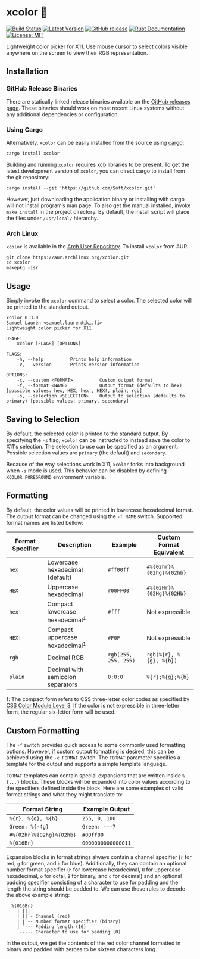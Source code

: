 # xcolor 🌈

[![Build Status](https://api.travis-ci.org/Soft/xcolor.svg?branch=master)](https://travis-ci.org/Soft/xcolor)
[![Latest Version](https://img.shields.io/crates/v/xcolor.svg)](https://crates.io/crates/xcolor)
[![GitHub release](https://img.shields.io/github/release/Soft/xcolor.svg)](https://github.com/Soft/xcolor/releases)
[![Rust Documentation](https://img.shields.io/badge/api-rustdoc-blue.svg)](https://docs.rs/crate/xcolor)
[![License: MIT](https://img.shields.io/badge/License-MIT-yellow.svg)](https://opensource.org/licenses/MIT)

Lightweight color picker for X11. Use mouse cursor to select colors visible
anywhere on the screen to view their RGB representation.

## Installation

### GitHub Release Binaries

There are statically linked release binaries available on the [GitHub releases
page](https://github.com/Soft/xcolor/releases). These binaries should work on
most recent Linux systems without any additional dependencies or configuration.

### Using Cargo

Alternatively, `xcolor` can be easily installed from the source using
[cargo](https://doc.rust-lang.org/stable/cargo/):

``` shell
cargo install xcolor
```

Building and running `xcolor` requires [xcb](https://xcb.freedesktop.org)
libraries to be present. To get the latest development version of `xcolor`, you
can direct cargo to install from the git repository:

``` shell
cargo install --git 'https://github.com/Soft/xcolor.git'
```

However, just downloading the application binary or installing with cargo will
not install program’s man page. To also get the manual installed, invoke `make
install` in the project directory. By default, the install script will place the
files under `/usr/local/` hierarchy.

### Arch Linux

`xcolor` is available in the [Arch User Repository](https://aur.archlinux.org/packages/xcolor/).
To install `xcolor` from AUR:

``` shell
git clone https://aur.archlinux.org/xcolor.git
cd xcolor
makepkg -isr
```

## Usage

Simply invoke the `xcolor` command to select a color. The selected color will be
printed to the standard output. 

``` text
xcolor 0.3.0
Samuel Laurén <samuel.lauren@iki.fi>
Lightweight color picker for X11

USAGE:
    xcolor [FLAGS] [OPTIONS]

FLAGS:
    -h, --help          Prints help information
    -V, --version       Prints version information

OPTIONS:
    -c, --custom <FORMAT>          Custom output format
    -f, --format <NAME>            Output format (defaults to hex) [possible values: hex, HEX, hex!, HEX!, plain, rgb]
    -s, --selection <SELECTION>    Output to selection (defaults to primary) [possible values: primary, secondary]
```

## Saving to Selection

By default, the selected color is printed to the standard output. By specifying
the `-s` flag, `xcolor` can be instructed to instead save the color to X11's
selection. The selection to use can be specified as an argument. Possible
selection values are `primary` (the default) and `secondary`.

Because of the way selections work in X11, `xcolor` forks into background when
`-s` mode is used. This behavior can be disabled by defining `XCOLOR_FOREGROUND`
environment variable.

## Formatting

By default, the color values will be printed in lowercase hexadecimal format.
The output format can be changed using the `-f NAME` switch. Supported format
names are listed bellow:

| Format Specifier | Description                               | Example               | Custom Format Equivalent |
| ---------------- | ----------------------------------------- | --------------------- | ------------------------ |
| `hex`            | Lowercase hexadecimal (default)           | `#ff00ff`             | `#%{02hr}%{02hg}%{02hb}` |
| `HEX`            | Uppercase hexadecimal                     | `#00FF00`             | `#%{02Hr}%{02Hg}%{02Hb}` |
| `hex!`           | Compact lowercase hexadecimal<sup>1</sup> | `#fff`                | Not expressible          |
| `HEX!`           | Compact uppercase hexadecimal<sup>1</sup> | `#F0F`                | Not expressible          |
| `rgb`            | Decimal RGB                               | `rgb(255, 255, 255)`  | `rgb(%{r}, %{g}, %{b})`  |
| `plain`          | Decimal with semicolon separators         | `0;0;0`               | `%{r};%{g};%{b}`         |

**1**: The compact form refers to CSS three-letter color codes as specified by [CSS
Color Module Level 3](https://www.w3.org/TR/2018/PR-css-color-3-20180315/#rgb-color).
If the color is not expressible in three-letter form, the regular six-letter
form will be used.

## Custom Formatting

The `-f` switch provides quick access to some commonly used formatting options.
However, if custom output formatting is desired, this can be achieved using the
`-c FORMAT` switch. The `FORMAT` parameter specifies a template for the output
and supports a simple template language.

`FORMAT` templates can contain special expansions that are written inside
`%{...}` blocks. These blocks will be expanded into color values according to
the specifiers defined inside the block. Here are some examples of valid format
strings and what they might translate to:

| Format String            | Example Output     |
| ------------------------ | ------------------ |
| `%{r}, %{g}, %{b}`       | `255, 0, 100`      |
| `Green: %{-4g}`          | `Green: ---7`      |
| `#%{02hr}%{02hg}%{02hb}` | `#00ff00`          |
| `%{016Br}`               | `0000000000000011` |

Expansion blocks in format strings always contain a channel specifier (`r` for
red, `g` for green, and `b` for blue). Additionally, they can contain an
optional number format specifier (`h` for lowercase hexadecimal, `H` for
uppercase hexadecimal, `o` for octal, `B` for binary, and `d` for decimal) and
an optional padding specifier consisting of a character to use for padding and
the length the string should be padded to. We can use these rules to decode the
above example string:

``` text
  %{016Br}
    | |||
    | ||`- Channel (red)
    | |`-- Number format specifier (binary)
    | `--- Padding length (16)
    `----- Character to use for padding (0)
```

In the output, we get the contents of the red color channel formatted in binary
and padded with zeroes to be sixteen characters long.

